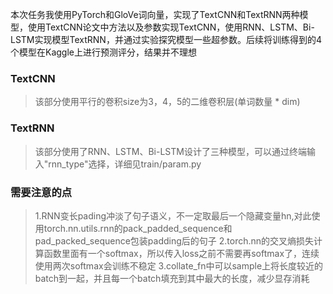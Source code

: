 本次任务我使用PyTorch和GloVe词向量，实现了TextCNN和TextRNN两种模型，使用TextCNN论文中方法以及参数实现TextCNN，使用RNN、LSTM、Bi-LSTM实现模型TextRNN，并通过实验探究模型一些超参数。后续将训练得到的4个模型在Kaggle上进行预测评分，结果并不理想
### TextCNN
> 该部分使用平行的卷积size为3，4，5的二维卷积层(单词数量 * dim)
### TextRNN
> 该部分使用了RNN、LSTM、Bi-LSTM设计了三种模型，可以通过终端输入"rnn_type"选择，详细见train/param.py
### 需要注意的点
> 1.RNN变长pading冲淡了句子语义，不一定取最后一个隐藏变量hn,对此使用torch.nn.utils.rnn的pack_padded_sequence和pad_packed_sequence包装padding后的句子
> 2.torch.nn的交叉熵损失计算函数里面有一个softmax，所以传入loss之前不需要再softmax了，连续使用两次softmax会训练不稳定
> 3.collate_fn中可以sample上将长度较近的batch到一起，并且每一个batch填充到其中最大的长度，减少显存消耗


